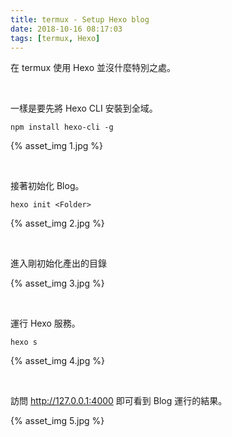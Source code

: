 ```yaml
---
title: termux - Setup Hexo blog
date: 2018-10-16 08:17:03
tags: [termux, Hexo]
---
```


在 termux 使用 Hexo 並沒什麼特別之處。  

<!-- more -->

</br>


一樣是要先將 Hexo CLI 安裝到全域。  

    npm install hexo-cli -g

{% asset_img 1.jpg %}

</br>


接著初始化 Blog。  

    hexo init <Folder>

{% asset_img 2.jpg %}

</br>


進入剛初始化產出的目錄

{% asset_img 3.jpg %}

</br>


運行 Hexo 服務。  

    hexo s

{% asset_img 4.jpg %}

</br>


訪問 http://127.0.0.1:4000 即可看到 Blog 運行的結果。  

{% asset_img 5.jpg %}
